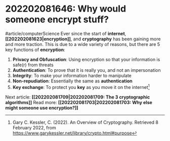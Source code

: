 # 202202081646: Why would someone encrypt stuff?
#article/computerScience 
Ever since the start of **internet**, **[[202202081623|encryption]]**, and **cryptography** has been gaining more and more traction. This is due to a wide variety of reasons, but there are 5 key functions of **encryption**:
1. **Privacy and Obfuscation**: Using encryption so that your information is safe(r) from threats
2. **Authentication**: To prove that it is really you, and not an impersonation
3. **Integrity**: To make your information harder to manipulate
4. **Non-repudiation**: Essentially the same as **authentication**
5. **Key exchange**: To protect you **key** as you move it on the internet[^1]

Next article: **[[202202081709|202202081709: The 3 cryptographic algorithms]]**
Read more: **[[202202081703|202202081703: Why else might someone use encryption?]]**

[^1]: Gary C. Kessler, C. (2022). An Overview of Cryptography. Retrieved 8 February 2022, from https://www.garykessler.net/library/crypto.html#purpose

